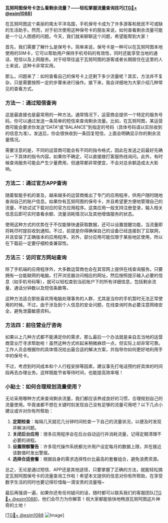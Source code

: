 **瓦努阿图保号卡怎么看剩余流量？——轻松掌握流量查询技巧[[TG💪+ @esim1088](https://t.me/s/esim1088)]**

在瓦努阿图这个美丽的南太平洋岛国，手机保号卡成为了许多游客和居民不可或缺的生活助手。然而，对于初次使用这种保号卡的朋友来说，如何查看剩余流量可能是一个让人困惑的问题。今天，我们就来聊聊这个问题，希望能帮到大家！

首先，我们需要了解什么是保号卡。简单来说，保号卡是一种可以在瓦努阿图本地使用的SIM卡，它可以帮助用户保持手机号码的有效性，同时还能享受当地的通话、短信以及上网服务。对于经常往返于瓦努阿图的游客或者长期居住在这里的人士来说，这种卡非常实用。

那么，问题来了：如何查看自己的保号卡上还剩下多少流量呢？其实，方法并不复杂，只是需要按照一定的步骤来进行操作。接下来，我会详细地为大家介绍几种常见的查看方式。

### 方法一：通过短信查询

这是最直接也是最常用的一种方法。通常情况下，运营商会提供一个特定的服务号码，你可以通过发送一条简单的短信来查询剩余流量。比如，在瓦努阿图，某运营商可能会要求你发送“DATA”或“BALANCE”到指定的号码（具体号码请以实际收到的信息为准）。发送后，你会很快收到一条回复短信，上面会明确显示你的剩余流量情况。

需要注意的是，不同的运营商可能会有不同的指令格式，因此在发送之前最好先确认一下具体的指令内容。如果你不确定，可以直接拨打客服热线询问。此外，有时候查询服务可能会产生少量费用，但通常都非常便宜，不会对总余额造成太大影响。

### 方法二：通过官方APP查询

随着智能手机的普及，越来越多的运营商推出了专门的应用程序，供用户随时随地查询自己的账户信息。如果你有瓦努阿图的保号卡，并且希望更方便地管理自己的流量，不妨试试下载对应的官方应用程序。这类应用一般支持注册登录，输入相关信息后即可实时查看余额、流量消耗情况以及其他增值服务的状态。

使用这种方式的优势在于不仅能够快速获取数据，还可以设置提醒功能，当流量即将耗尽时提前收到通知。不过，前提是你得确保自己的设备已经连接到了互联网，并且安装了正确版本的应用程序。另外，部分应用可能仅限于某些地区使用，所以在下载前一定要仔细检查兼容性。

### 方法三：访问官方网站查询

除了手机端的应用程序外，大多数运营商也会在其官网上提供在线查询服务。只要拥有一台能联网的电脑，打开浏览器访问相应的网址，然后按照提示输入必要的信息（如手机号码等），就可以轻松查到当前账户下的所有详细信息，包括剩余流量、通话分钟数以及短信条数等。

这种方法适合那些喜欢用电脑处理事务的人群，尤其是当你的手机暂时无法正常使用的时候。不过，由于涉及到个人信息的安全问题，在线查询时务必要注意网络安全，避免泄露敏感资料。

### 方法四：前往营业厅咨询

如果以上几种方式都不能满足你的需求，那么最后一个办法就是亲自去当地的运营商营业厅寻求帮助啦！虽然这种方式听起来稍微麻烦一点，但实际上却非常可靠。工作人员会根据你的具体情况给出最合适的解决方案，并指导你如何更好地利用手中的保号卡。

不过，考虑到时间成本和个人行程安排等因素，建议事先打电话预约好具体的时间段再去办理业务。这样既能节省等待时间，也能提高效率哦！

### 小贴士：如何合理规划流量使用？

无论采用哪种方式来查询剩余流量，我们都应该养成良好的习惯，合理规划自己的流量使用。毕竟谁都不想在关键时刻发现自己没有足够的流量可用吧？以下几点小建议或许对你有所帮助：

1. **定期检查**：每隔几天就花几分钟时间检查一下自己的流量状况，以便及时发现并解决问题。
2. **关闭后台应用**：很多应用程序会在后台自动运行并消耗流量，记得定期清理不必要的进程。
3. **设置限额警告**：许多现代操作系统都允许用户设定每月的数据上限，并在接近该数值时发出警报。
4. **选择合适套餐**：根据自身的需求选择性价比最高的套餐组合，避免浪费资源。

总之，无论是通过短信、APP还是其他途径，只要掌握了正确的方法，就能轻松搞定瓦努阿图保号卡的流量查询工作啦！希望本文提供的信息对你有所帮助，在享受数字生活的同时也要记得珍惜每一滴宝贵的流量哦~

最后再强调一遍，如果你还有任何疑问的话，随时都可以联系我们的客服团队[[TG💪+ @esim1088](https://t.me/s/esim1088)]，他们会尽力为你解答！祝大家都能愉快地畅游瓦努阿图这片神奇的土地！

[[TG💪+ @esim1088](https://t.me/s/esim1088) ![Image](https://i.postimg.cc/4NQfJmqS/Snipaste-2025-05-13-00-14-12.png)]